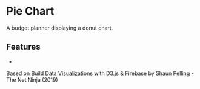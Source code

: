 # Pie Chart

A budget planner displaying a donut chart.

<!-- <p align="center">
        <img src="screenshot.png">
</p> -->

## Features

-

Based on [Build Data Visualizations with D3.js & Firebase](https://www.udemy.com/course/build-data-uis-with-d3-firebase/) by Shaun Pelling - The Net Ninja (2019)
